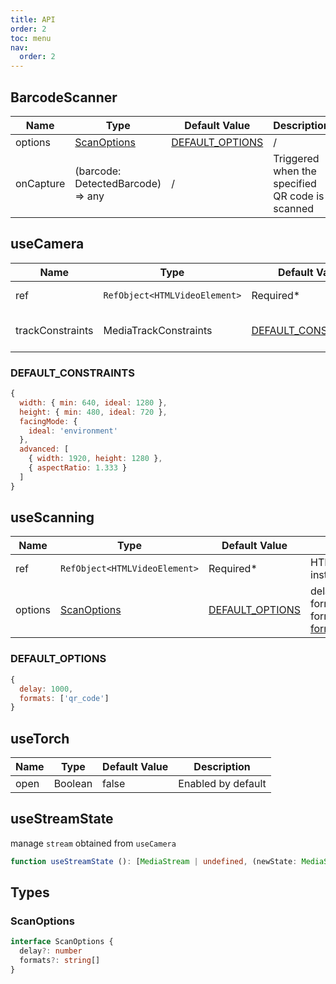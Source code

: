 ```yaml
---
title: API
order: 2
toc: menu
nav:
  order: 2
---
```


## BarcodeScanner
| Name      	| Type                              	| Default Value                         	| Description                                               	|
|-----------	|-----------------------------------	|---------------------------------------	|-----------------------------------------------------------	|
| options   	| [ScanOptions](#scanoptions)         | [DEFAULT_OPTIONS](#default_options) 	  | / 	                                                        |
| onCapture 	| (barcode: DetectedBarcode) => any 	| /                                     	| Triggered when the specified QR code is scanned           	|

## useCamera
| Name               	| Type                        	| Default Value       	                        | Description                                                                                                             |
|--------------------	|-----------------------------	|---------------------------------------------	|------------------------------------------------------------------------------------------------------------------------	|
| ref               	| `RefObject<HTMLVideoElement>` | Required*            	                        | HTMLVideoElement instance                                                                                             	|
| trackConstraints   	| MediaTrackConstraints       	| [DEFAULT_CONSTRAINTS](#default_constraints) 	| Based on the [MediaTrackConstraints](https://developer.mozilla.org/en-US/docs/Web/API/MediaTrackConstraints) standard 	|

### DEFAULT_CONSTRAINTS
```js | pure
{
  width: { min: 640, ideal: 1280 },
  height: { min: 480, ideal: 720 },
  facingMode: {
    ideal: 'environment'
  },
  advanced: [
    { width: 1920, height: 1280 },
    { aspectRatio: 1.333 }
  ]
}
```

## useScanning

| Name               	| Type                        	| Default Value   	                    | Description                                         	|
|--------------------	|-----------------------------	|-------------------------------------	|-----------------------------------------------------	|
| ref               	| `RefObject<HTMLVideoElement>` | Required*        	                    | HTMLVideoElement instance                           	|
| options            	| [ScanOptions](#scanoptions)   | [DEFAULT_OPTIONS](#default_options) 	| delay: scan interval  <br/> formats: barcode format, [support formats](https://developer.mozilla.org/en-US/docs/Web/API/Barcode_Detection_API#supported_barcode_formats) 	|

### DEFAULT_OPTIONS
```js | pure
{
  delay: 1000,
  formats: ['qr_code']
}
```

## useTorch

| Name 	| Type    	| Default Value 	| Description        	|
|------	|---------	|---------------	|--------------------	|
| open 	| Boolean 	| false         	| Enabled by default 	|

## useStreamState
manage `stream` obtained from `useCamera`

```ts | pure
function useStreamState (): [MediaStream | undefined, (newState: MediaStream) => void]
```

## Types

### ScanOptions
```ts | pure
interface ScanOptions {
  delay?: number
  formats?: string[]
}
```

